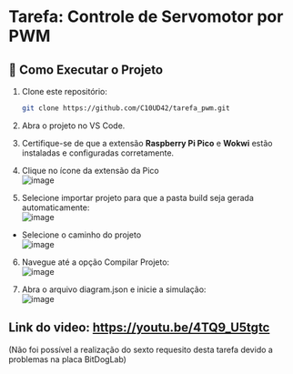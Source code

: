 # Tarefa: Controle de Servomotor por PWM
  ## 🚀 Como Executar o Projeto

1. Clone este repositório:
   ```sh
   git clone https://github.com/C10UD42/tarefa_pwm.git
   ```
2. Abra o projeto no VS Code.

3. Certifique-se de que a extensão **Raspberry Pi Pico** e  **Wokwi** estão instaladas e configuradas corretamente.

4. Clique no ícone da extensão da Pico<br>
![image](https://github.com/user-attachments/assets/50e67d09-305d-4850-b8da-fd3910362124)

5. Selecione importar projeto para que a pasta build seja gerada automaticamente:<br>
![image](https://github.com/user-attachments/assets/b9a76eab-a696-4100-92fd-32764b95abe3)

  - Selecione o caminho do projeto<br>
  ![image](https://github.com/user-attachments/assets/31668104-e7e6-43fb-9ae6-4ca4f9168b25)

6. Navegue até a opção Compilar Projeto:<br>
![image](https://github.com/user-attachments/assets/ab20136b-703e-4047-8eba-567b4feddf0a)

7. Abra o arquivo diagram.json e inicie a simulação:<br>
![image](https://github.com/user-attachments/assets/248fa2e2-9ca7-4ff0-aa2e-9b20f7a84d0f)

## Link do video: https://youtu.be/4TQ9_U5tgtc
(Não foi possível a realização do sexto requesito desta tarefa devido a problemas na placa BitDogLab)
